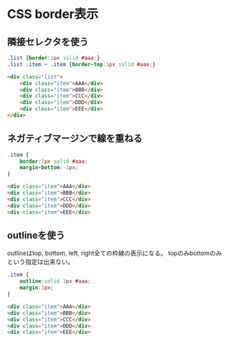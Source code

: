 CSS border表示
===

## 隣接セレクタを使う

```css
.list {border:1px solid #aaa;}
.list .item + .item {border-top:1px solid #aaa;}
```

```html
<div class="list">
	<div class="item">AAA</div>
	<div class="item">BBB</div>
	<div class="item">CCC</div>
	<div class="item">DDD</div>
	<div class="item">EEE</div>
</div>
```

## ネガティブマージンで線を重ねる

```css
.item {
	border:1px solid #aaa;
	margin-bottom:-1px;
}
```

```html
<div class="item">AAA</div>
<div class="item">BBB</div>
<div class="item">CCC</div>
<div class="item">DDD</div>
<div class="item">EEE</div>
```

## outlineを使う
outlineはtop, bottom, left, right全ての枠線の表示になる。
topのみbottomのみという指定は出来ない。

```css
.item {
	outline:solid 1px #aaa;
	margin:1px;
}
```

```html
<div class="item">AAA</div>
<div class="item">BBB</div>
<div class="item">CCC</div>
<div class="item">DDD</div>
<div class="item">EEE</div>
```


